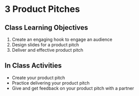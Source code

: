 # 3 Product Pitches

## Class Learning Objectives

1. Create an engaging hook to engage an audience
1. Design slides for a product pitch
1. Deliver and effective product pitch

## In Class Activities
- Create your product pitch
- Practice delivering your product pitch
- Give and get feedback on your product pitch with a partner
